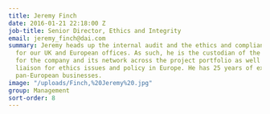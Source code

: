 ```yaml
---
title: Jeremy Finch
date: 2016-01-21 22:18:00 Z
job-title: Senior Director, Ethics and Integrity
email: jeremy_finch@dai.com
summary: Jeremy heads up the internal audit and the ethics and compliance functions
  for our UK and European offices. As such, he is the custodian of the control environment
  for the company and its network across the project portfolio as well as being the
  liaison for ethics issues and policy in Europe. He has 25 years of experience auditing
  pan-European businesses.
image: "/uploads/Finch,%20Jeremy%20.jpg"
group: Management
sort-order: 8
---
```


